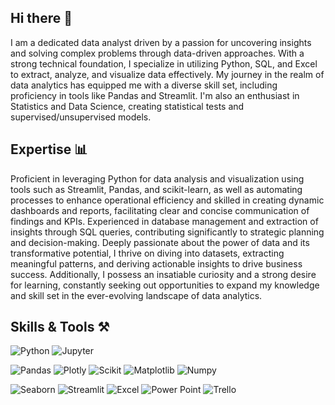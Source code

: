 ## Hi there 👋

I am a dedicated data analyst driven by a passion for uncovering insights and solving complex problems through data-driven approaches. With a strong technical foundation, I specialize in utilizing Python, SQL, and Excel to extract, analyze, and visualize data effectively. My journey in the realm of data analytics has equipped me with a diverse skill set, including proficiency in tools like Pandas and Streamlit. I'm also an enthusiast in Statistics and Data Science, creating statistical tests and supervised/unsupervised models.
<br>
## Expertise 📊

Proficient in leveraging Python for data analysis and visualization using tools such as Streamlit, Pandas, and scikit-learn, as well as automating processes to enhance operational efficiency and skilled in creating dynamic dashboards and reports, facilitating clear and concise communication of findings and KPIs. Experienced in database management and extraction of insights through SQL queries, contributing significantly to strategic planning and decision-making. Deeply passionate about the power of data and its transformative potential, I thrive on diving into datasets, extracting meaningful patterns, and deriving actionable insights to drive business success. Additionally, I possess an insatiable curiosity and a strong desire for learning, constantly seeking out opportunities to expand my knowledge and skill set in the ever-evolving landscape of data analytics.
<br>
## Skills & Tools ⚒

<p align="left"> 

<a> <img src="https://img.shields.io/badge/python-3670A0?style=for-the-badge&logo=python&logoColor=ffdd54" alt="Python" max-width="100%" /> </a>
<a> <img src="https://img.shields.io/badge/Jupyter-F37626.svg?style=for-the-badge&logo=Jupyter&logoColor=white" alt="Jupyter" max-width="100%" /> </a>

<a> <img src="https://img.shields.io/badge/pandas-%23150458.svg?style=for-the-badge&logo=pandas&logoColor=white" alt="Pandas" max-width="100%" /> </a>
<a> <img src="https://img.shields.io/badge/Plotly-%233F4F75.svg?style=for-the-badge&logo=plotly&logoColor=white" alt="Plotly" max-width="100%" /> </a>
<a> <img src="https://img.shields.io/badge/scikit--learn-%23F7931E.svg?style=for-the-badge&logo=scikit-learn&logoColor=white" alt="Scikit" max-width="100%" /> </a>
<a> <img src="https://img.shields.io/badge/Matplotlib-%23ffffff.svg?style=for-the-badge&logo=Matplotlib&logoColor=black" alt="Matplotlib" max-width="100%" /> </a>
<a> <img src="https://img.shields.io/badge/numpy-%23013243.svg?style=for-the-badge&logo=numpy&logoColor=white" alt="Numpy" max-width="100%" /> </a>

<a> <img src="https://img.shields.io/badge/Seaborn-3670A0?style=for-the-badge&logo=Seaborn&logoColor=white" alt="Seaborn" max-width="100%" /> </a>
<a> <img src="https://img.shields.io/badge/Streamlit-E52121?style=for-the-badge&logo=Streamlit&logoColor=white" alt="Streamlit" max-width="100%" /> </a>
<a> <img src="https://img.shields.io/badge/Microsoft_Excel-217346?style=for-the-badge&logo=microsoft-excel&logoColor=white" alt="Excel" max-width="100%" /> </a>
<a> <img src="https://img.shields.io/badge/Microsoft_PowerPoint-B7472A?style=for-the-badge&logo=microsoft-powerpoint&logoColor=white" alt="Power Point" max-width="100%" /> </a>
<a> <img src="https://img.shields.io/badge/Trello-%23026AA7.svg?style=for-the-badge&logo=Trello&logoColor=white" alt="Trello" max-width="100%" /> </a>

</p>


